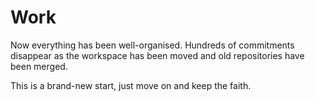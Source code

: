# Work
Now everything has been well-organised. Hundreds of commitments disappear as the workspace has been moved and old repositories have been merged. 

This is a brand-new start, just move on and keep the faith.
